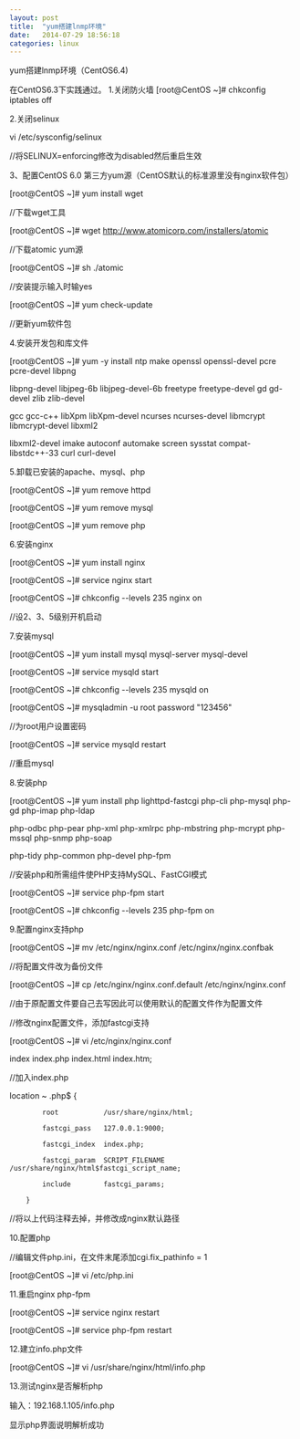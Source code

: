 ```yaml
---
layout: post
title:  "yum搭建lnmp环境"
date:   2014-07-29 18:56:18
categories: linux
---
```


yum搭建lnmp环境（CentOS6.4)


在CentOS6.3下实践通过。
1.关闭防火墙
[root@CentOS ~]# chkconfig iptables off





2.关闭selinux

vi /etc/sysconfig/selinux 

//将SELINUX=enforcing修改为disabled然后重启生效





3、配置CentOS 6.0 第三方yum源（CentOS默认的标准源里没有nginx软件包）

[root@CentOS ~]# yum install wget

//下载wget工具

[root@CentOS ~]# wget http://www.atomicorp.com/installers/atomic

//下载atomic yum源

[root@CentOS ~]# sh ./atomic

//安装提示输入时输yes

[root@CentOS ~]# yum check-update

//更新yum软件包





4.安装开发包和库文件

[root@CentOS ~]# yum -y install ntp make openssl openssl-devel pcre pcre-devel libpng 

libpng-devel libjpeg-6b libjpeg-devel-6b freetype freetype-devel gd gd-devel zlib zlib-devel 

gcc gcc-c++ libXpm libXpm-devel ncurses ncurses-devel libmcrypt libmcrypt-devel libxml2 

libxml2-devel imake autoconf automake screen sysstat compat-libstdc++-33 curl curl-devel





5.卸载已安装的apache、mysql、php

[root@CentOS ~]# yum remove httpd

[root@CentOS ~]# yum remove mysql

[root@CentOS ~]# yum remove php





6.安装nginx

[root@CentOS ~]# yum install nginx

[root@CentOS ~]# service nginx start

[root@CentOS ~]# chkconfig --levels 235 nginx on

//设2、3、5级别开机启动





7.安装mysql

[root@CentOS ~]# yum install mysql mysql-server mysql-devel

[root@CentOS ~]# service mysqld start

[root@CentOS ~]# chkconfig --levels 235 mysqld on

[root@CentOS ~]# mysqladmin -u root password "123456"

//为root用户设置密码

[root@CentOS ~]# service mysqld restart

//重启mysql





8.安装php

[root@CentOS ~]# yum install php lighttpd-fastcgi php-cli php-mysql php-gd php-imap php-ldap 

php-odbc php-pear php-xml php-xmlrpc php-mbstring php-mcrypt php-mssql php-snmp php-soap 

php-tidy php-common php-devel php-fpm

//安装php和所需组件使PHP支持MySQL、FastCGI模式

[root@CentOS ~]# service php-fpm start

[root@CentOS ~]# chkconfig --levels 235 php-fpm on





9.配置nginx支持php

[root@CentOS ~]# mv /etc/nginx/nginx.conf /etc/nginx/nginx.confbak

//将配置文件改为备份文件

[root@CentOS ~]# cp /etc/nginx/nginx.conf.default /etc/nginx/nginx.conf

//由于原配置文件要自己去写因此可以使用默认的配置文件作为配置文件

//修改nginx配置文件，添加fastcgi支持

[root@CentOS ~]# vi /etc/nginx/nginx.conf

index index.php index.html index.htm;

//加入index.php

location ~ \.php$ {

            root           /usr/share/nginx/html;

            fastcgi_pass   127.0.0.1:9000;

            fastcgi_index  index.php;

            fastcgi_param  SCRIPT_FILENAME  /usr/share/nginx/html$fastcgi_script_name;

            include        fastcgi_params;

        }

//将以上代码注释去掉，并修改成nginx默认路径





10.配置php

//编辑文件php.ini，在文件末尾添加cgi.fix_pathinfo = 1

[root@CentOS ~]# vi /etc/php.ini





11.重启nginx php-fpm

[root@CentOS ~]# service nginx restart

[root@CentOS ~]# service php-fpm restart





12.建立info.php文件

[root@CentOS ~]# vi /usr/share/nginx/html/info.php

<?php

   phpinfo();

?>





13.测试nginx是否解析php

输入：192.168.1.105/info.php

显示php界面说明解析成功
